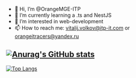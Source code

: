 - 👋 Hi, I’m @OrangeMGE-ITP
- 🌱 I’m currently learning a .ts and NestJS
- 👀 I’m interested in web-development
- 📫 How to reach me: vitalij.volkov@itp-it.com or orangeitracers@yandex.ru

[![Anurag's GitHub stats](https://github-readme-stats.vercel.app/api?username=OrangeMGE-ITP)](https://github.com/anuraghazra/github-readme-stats)
-
[![Top Langs](https://github-readme-stats.vercel.app/api/top-langs/?username=OrangeMGE-ITP&langs_count=8&layout=compact)](https://github.com/anuraghazra/github-readme-stats)


<!--
**OrangeMGE-ITP/OrangeMGE-ITP** is a ✨ _special_ ✨ repository because its `README.md` (this file) appears on your GitHub profile.

Here are some ideas to get you started:

- 
- 🌱 I’m currently learning ...
- 👯 I’m looking to collaborate on ...
- 🤔 I’m looking for help with ...
- 💬 Ask me about ...
- 📫 How to reach me: ...
- 😄 Pronouns: ...
- ⚡ Fun fact: ...
-->
